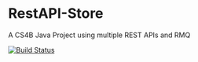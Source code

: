 # RestAPI-Store
A CS4B Java Project using multiple REST APIs and RMQ

[![Build Status](https://travis-ci.org/rbaker26/RestAPI-Store.svg?branch=master)](https://travis-ci.org/rbaker26/RestAPI-Store)
